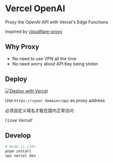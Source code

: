 # Vercel OpenAI

Proxy the OpenAI API with Vercel's Edge Functions

Inspired by [cloudflare-proxy](https://github.com/barretlee/cloudflare-proxy)

## Why Proxy

- No need to use VPN all the time
- No need worry about API Key being stolen

## Deploy

[![Deploy with Vercel](https://vercel.com/button)](https://vercel.com/new/clone?repository-url=https%3A%2F%2Fgithub.com%2FHonye%2Fvercel-openai%2Ftree%2Fmain)

Use `https://<your domain>/api` as proxy address

必须自定义域名才能在国内正常访问

*I Love Vercel!*

## Develop

```bash
# Node.js v18+
pnpm install
npx vercel dev
```
